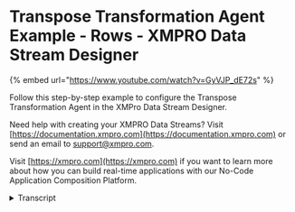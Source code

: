 # Transpose Transformation Agent Example - Rows - XMPRO Data Stream Designer
{% embed url="https://www.youtube.com/watch?v=GyVJP_dE72s" %}

Follow this step-by-step example to configure the Transpose Transformation Agent in the XMPro Data Stream Designer.

Need help with creating your XMPRO Data Streams? Visit [https://documentation.xmpro.com](https://documentation.xmpro.com) or send an email to support@xmpro.com.

Visit [https://xmpro.com](https://xmpro.com) if you want to learn more about how you can build real-time applications with our No-Code Application Composition Platform.
<details>
<summary>Transcript</summary>this example demonstrates how to use the

transpose agent to group batch sensor

data by class and date and transpose the

rows of type values into columns

first drag the agent onto the canvas

link the input to the batch data

and output to the printer

rename the agent

save the data stream and click on the

agent to configure it

keep the type as rows tick to group by

on sensor class and date

the same for static

transpose on value

their names from sensor type

and enter the values to transpose to new

columns

apply the changes

save the data stream

publish it and let's look at the live

data view

the batch of events are collapsed to one

row per sensor class and date with

columns for each transposed name with

the value from the transposed value

column you can download the files below

to try them out yourself and for more

information about this agent's

properties head to the configuration

page thank you
</details>